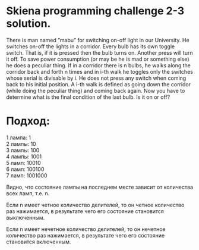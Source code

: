 # Skiena programming challenge 2-3 solution. 

There is man named ”mabu” for switching on-off light in our University. He switches on-off the lights in a corridor. Every bulb has its own toggle switch. That is, if it is pressed then the bulb turns on. Another press will turn it off. To save power consumption (or may be he is mad or something else) he does a peculiar thing. If in a corridor there is n bulbs, he walks along the corridor back and forth n times and in i-th walk he toggles only the switches whose serial is divisable by i. He does not press any switch when coming back to his initial position. A i-th walk is defined as going down the corridor (while doing the peculiar thing) and coming back again. Now you have to determine what is the final condition of the last bulb. Is it on or off?


# Подход:
1 лампа: 1 <br>
2 лампы: 10 <br>
3 лампы: 100 <br>
4 лампы: 1001 <br>
5 ламп: 10010 <br>
6 ламп: 100100 <br>
7 ламп: 1001000 <br>

Видно, что состояние лампы на последнем месте зависит от количества всех ламп, т.е. n.

Если n имеет четное количество делителей, то он четное количество раз нажимается, в результате чего его состояние становится выключенным. 

Если n имеет нечетное количество делителей, то он нечетное количество раз нажимается, в результате чего его состояние становится включенным.
